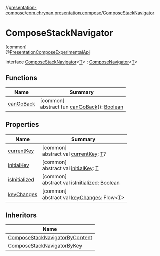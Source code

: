 //[presentation-compose](../../../index.md)/[com.chrynan.presentation.compose](../index.md)/[ComposeStackNavigator](index.md)

# ComposeStackNavigator

[common]\
@[PresentationComposeExperimentalApi](../-presentation-compose-experimental-api/index.md)

interface [ComposeStackNavigator](index.md)&lt;[T](index.md)&gt; : [ComposeNavigator](../-compose-navigator/index.md)&lt;[T](index.md)&gt;

## Functions

| Name | Summary |
|---|---|
| [canGoBack](can-go-back.md) | [common]<br>abstract fun [canGoBack](can-go-back.md)(): [Boolean](https://kotlinlang.org/api/latest/jvm/stdlib/kotlin/-boolean/index.html) |

## Properties

| Name | Summary |
|---|---|
| [currentKey](../-compose-navigator/current-key.md) | [common]<br>abstract val [currentKey](../-compose-navigator/current-key.md): [T](index.md)? |
| [initialKey](../-compose-navigator/initial-key.md) | [common]<br>abstract val [initialKey](../-compose-navigator/initial-key.md): [T](index.md) |
| [isInitialized](../-compose-navigator/is-initialized.md) | [common]<br>abstract val [isInitialized](../-compose-navigator/is-initialized.md): [Boolean](https://kotlinlang.org/api/latest/jvm/stdlib/kotlin/-boolean/index.html) |
| [keyChanges](../-compose-navigator/key-changes.md) | [common]<br>abstract val [keyChanges](../-compose-navigator/key-changes.md): Flow&lt;[T](index.md)&gt; |

## Inheritors

| Name |
|---|
| [ComposeStackNavigatorByContent](../-compose-stack-navigator-by-content/index.md) |
| [ComposeStackNavigatorByKey](../-compose-stack-navigator-by-key/index.md) |
